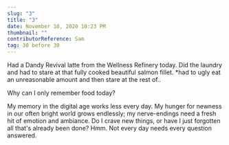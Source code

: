 ```yaml
---
slug: "3"
title: "3"
date: November 18, 2020 10:23 PM
thumbnail: ""
contributorReference: Sam
tag: 30 before 30
---
```

Had a Dandy Revival latte from the Wellness Refinery today. Did the laundry and had to stare at that fully cooked beautiful salmon fillet. *had to ugly eat an unreasonable amount and then stare at the rest of..

Why can I only remember food today?

My memory in the digital age works less every day. My hunger for newness in our often bright world grows endlessly; my nerve-endings need a fresh hit of emotion and ambiance. Do I crave new things, or have I just forgotten all that's already been done? Hmm. Not every day needs every question answered.